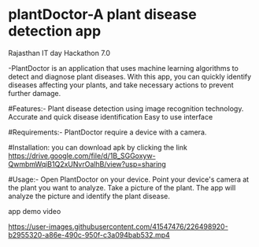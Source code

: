 # plantDoctor-A plant disease detection app
 Rajasthan IT day Hackathon 7.0

-PlantDoctor is an application that uses machine learning algorithms to detect and diagnose plant diseases. With this app, you can quickly identify diseases affecting your plants, and take necessary actions to prevent further damage.

#Features:-
Plant disease detection using image recognition technology. 
Accurate and quick disease identification Easy to use interface

#Requirements:-
PlantDoctor require a device with a camera.

#Installation:
you can download apk by clicking the link https://drive.google.com/file/d/1B_SGGoxyw-QwmbmWqiB1Q2xUNvrOalhB/view?usp=sharing

#Usage:-
Open PlantDoctor on your device. 
Point your device's camera at the plant you want to analyze. 
Take a picture of the plant. 
The app will analyze the picture and identify the plant disease.

app demo video

https://user-images.githubusercontent.com/41547476/226498920-b2955320-a86e-490c-950f-c3a094bab532.mp4

